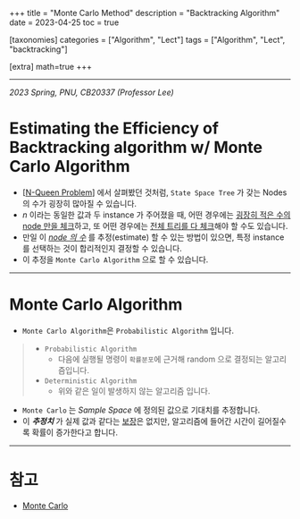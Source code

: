 +++
title = "Monte Carlo Method"
description = "Backtracking Algorithm"
date = 2023-04-25
toc = true

[taxonomies]
categories = ["Algorithm", "Lect"]
tags = ["Algorithm", "Lect", "backtracking"]

[extra]
math=true
+++

---

*2023 Spring, PNU, CB20337 (Professor Lee)*

# Estimating the Efficiency of Backtracking algorithm w/ Monte Carlo Algorithm
- [[N-Queen Problem](@/post/cb20337_backtracking_02.md)] 에서 살펴봤던 것처럼, `State Space Tree` 가 갖는 Nodes 의 수가 굉장히 많아질 수 있습니다.
- $n$ 이라는 동일한 값과 두 instance 가 주어졌을 때, 어떤 경우에는 <u>굉장히 적은 수의 node 만을 체크</u>하고, 또 어떤 경우에는 <u>전체 트리를 다 체크</u>해야 할 수도 있습니다.
- 만일 이 <u>*node 의 수*</u> 를 추정(estimate) 할 수 있는 방법이 있으면, 특정 instance 를 선택하는 것이 합리적인지 결정할 수 있습니다.
- 이 추정을 `Monte Carlo Algorithm` 으로 할 수 있습니다.
---
# Monte Carlo Algorithm
- `Monte Carlo Algorithm`은 `Probabilistic Algorithm` 입니다.

> - `Probabilistic Algorithm`
>   - 다음에 실행될 명령이 `확률분포`에 근거해 random 으로 결정되는 알고리즘입니다.
> - `Deterministic Algorithm`
>   - 위와 같은 일이 발생하지 않는 알고리즘 입니다.

- `Monte Carlo` 는 *Sample Space* 에 정의된 값으로 기대치를 추정합니다.
- 이 ***추정치*** 가 실제 값과 같다는 <u>보장</u>은 없지만, 알고리즘에 들어간 시간이 길어질수록 확률이 증가한다고 합니다.

---

# 참고
- [Monte Carlo](https://www.kancloud.cn/leavor/cplusplus/630541)
